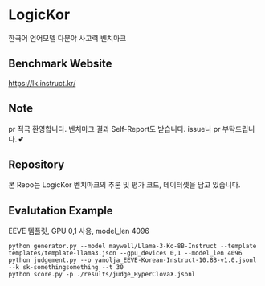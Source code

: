 # LogicKor
한국어 언어모델 다분야 사고력 벤치마크

## Benchmark Website
https://lk.instruct.kr/

## Note
pr 적극 환영합니다.
벤치마크 결과 Self-Report도 받습니다. issue나 pr 부탁드립니다. 💕

## Repository
본 Repo는 LogicKor 벤치마크의 추론 및 평가 코드, 데이터셋을 담고 있습니다.

## Evalutation Example
EEVE 템플릿, GPU 0,1 사용, model_len 4096
```
python generator.py --model maywell/Llama-3-Ko-8B-Instruct --template templates/template-llama3.json --gpu_devices 0,1 --model_len 4096
python judgement.py --o yanolja_EEVE-Korean-Instruct-10.8B-v1.0.jsonl --k sk-somethingsomething --t 30
python score.py -p ./results/judge_HyperClovaX.jsonl 
```
